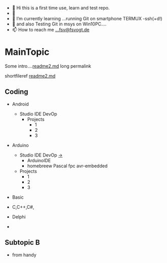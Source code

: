 - 👋 Hi this is a first time use, learn and test repo.
- 👀 
- 🌱 I’m currently learning ...running Git on smartphone TERMUX -ssh(+d!) 
- 💞️ and also Testing Git in msys on Win10PC....
- 📫 How to reach me ...fsv@fsvogt.de

 
MainTopic
=========

Some intro....[readme2.md](https://github.com/fsvogt/fsvogt/readme2.md) long permalink

shortfileref [readme2.md](readme2.md)



  Coding 
  -----------
  
   * Android
     * Studio IDE DevOp
       * Projects
         *  1
         *  2
         *  3
   * Arduino
       * Studio IDE DevOp [->](http://www.fsvogt.de/projects.html)
         * ArduinoIDE
         * homebreew Pascal fpc avr-embedded 
       * Projects
         *  1
         *  2
         *  3

   * Basic
   * C,C++,C#,
   * Delphi
   * 

  Subtopic B
  ----------
  
   * from handy
	

<!---
fsvogt/fsvogt is a ✨ special ✨ repository because its `README.md` (this file) appears on your GitHub profile.
You can click the Preview link to take a look at your changes.
--->
